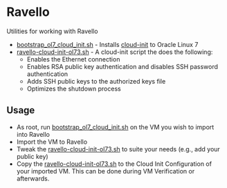 # Ravello
Utilities for working with Ravello

- [bootstrap_ol7_cloud_init.sh](bootstrap_ol7_cloud_init.sh) - Installs [cloud-init](https://cloud-init.io/) to Oracle Linux 7
- [ravello-cloud-init-ol73.sh](ravello-cloud-init-ol73.sh) - A cloud-init script the does the following:
	- Enables the Ethernet connection
	- Enables RSA public key authentication and disables SSH password authentication
	- Adds SSH public keys to the authorized keys file
	- Optimizes the shutdown process

## Usage

- As root, run [bootstrap_ol7_cloud_init.sh](bootstrap_ol7_cloud_init.sh) on the VM you wish to import into Ravello
- Import the VM to Ravello
- Tweak the [ravello-cloud-init-ol73.sh](ravello-cloud-init-ol73.sh) to suite your needs (e.g., add your public key)
- Copy the [ravello-cloud-init-ol73.sh](ravello-cloud-init-ol73.sh) to the Cloud Init Configuration of your imported VM. This can be done during VM Verification or afterwards.
